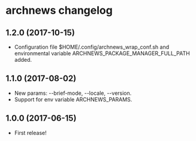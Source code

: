 # archnews changelog

## 1.2.0 (2017-10-15)

 * Configuration file $HOME/.config/archnews_wrap_conf.sh and
   environmental variable ARCHNEWS_PACKAGE_MANAGER_FULL_PATH added.


## 1.1.0 (2017-08-02)

 * New params: --brief-mode, --locale, --version.
 * Support for env variable ARCHNEWS_PARAMS.


## 1.0.0 (2017-06-15)

 * First release!
